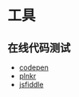 # 工具

## 在线代码测试

- [codepen](https://codepen.io/)
- [plnkr](https://plnkr.co/)
- [jsfiddle](https://jsfiddle.net/)
